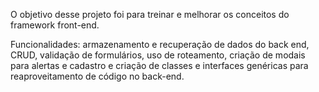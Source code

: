 O objetivo desse projeto foi para treinar e melhorar os conceitos do framework front-end.

Funcionalidades: armazenamento e recuperação de dados do back end, CRUD, validação de formulários, uso de roteamento, criação de modais para alertas e cadastro e criação de classes e interfaces genéricas para reaproveitamento de código no back-end.
